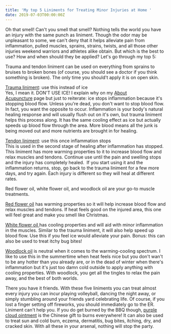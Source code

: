 ```yaml
---
title: 'My top 5 Liniments for Treating Minor Injuries at Home '
date: 2019-07-03T00:00:00Z
---
```


Oh that smell\! Can't you smell that smell? Nothing tells the world you have an injury with the same punch as liniment. Though the odor may be unpleasant to some, we can't deny that it helps alleviate pain from inflammation, pulled muscles, sprains, strains, twists, and all those other injuries weekend warriors and athletes alike obtain. But which is the best to use? How and when should they be applied? Let's go through my top 5:

Trauma and tendon liniment can be used on everything from sprains to bruises to broken bones (of course, you should see a doctor if you think something is broken). The only time you should't apply it is on open skin.

[Trauma liniment](https://www.kamwostore.com/Zheng-Gu-Tui-Na-Die-Da-Jiu-Trauma-Liniment-p/zgtn0006.htm)\: use this instead of ice<br>Yes, I mean it. DON'T USE ICE\! I explain why on my&nbsp;[About Acupuncture](https://www.acubyang.com/about-acupuncture.html)&nbsp;page but just to reiterate: ice stops inflammation because it's stopping blood flow. Unless you're dead, you don't want to stop blood flow. In fact, you want the opposite to occur. Inflammation is your body's natural healing response and will usually flush out on it's own, but trauma liniment helps this process along. It has the same cooling effect as ice but actually speeds up blood flow through the area. More blood means all the junk is being moved out and more nutrients are brought in for healing.

[Tendon liniment](https://www.kamwostore.com/Zheng-Gu-Tui-Na-Tendon-Liniment-p/zgtn0020.htm)\: use this once inflammation stops<br>This is used in the second stage of healing after inflammation has stopped. This liniment has more warming properties to it to increase blood flow and relax muscles and tendons. Continue use until the pain and swelling stops and the injury has completely healed.&nbsp; If you start using it and the inflammation returns, stop, go back to the trauma liniment for a few more days, and try again. Each injury is different so they will heal at different rates.

Red flower oil, white flower oil, and woodlock oil are your go-to muscle treatments.

[Red flower oil](https://www.amazon.com/s?k=red+flower+oil&amp;ref=nb_sb_noss)&nbsp;has warming properties so it will help increase blood flow and relax muscles and tendons. If heat feels good on the injured area, this one will feel great and make you smell like Christmas.

[White flower oil&nbsp;](https://www.amazon.com/s?k=white+flower+oil)has cooling properties and will aid with minor inflammation in the muscles. Similar to the trauma liniment, it will also help speed up blood flow. Use this if you feel ice would alleviate your pain. Bonus: this can also be used to treat itchy bug bites\!

[Woodlock oil](https://www.amazon.com/s?k=woodlock+oil&amp;ref=nb_sb_noss)&nbsp;is neutral when it comes to the warming-cooling spectrum. I like to use this in the summertime when heat feels nice but you don't wan't to be any hotter than you already are, or in the dead of winter when there's inflammation but it's just too damn cold outside to apply anything with cooling properties. With woodlock, you get all the tingles to relax the pain away, and the best of both worlds.

There you have it friends. With these five liniments you can treat almost every injury you can incur playing volleyball, dancing the night away, or simply stumbling around your friends yard celebrating life. Of course, if you lost a finger setting off fireworks, you should immediately go to the ER. Liniment can't help you. If you do get burned by the BBQ though,&nbsp;[purple cloud ointment](https://www.lhasaoms.com/departments/blue-poppy-zi-yun-gao)&nbsp;is the Chinese gift to burns everywhere\! It can also be used to treat sun and cold burn, eczema, dermatitis, bug bites, itching, dry, and cracked skin. With all these in your arsenal, nothing will stop the party.
